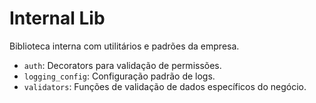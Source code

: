 # Internal Lib

Biblioteca interna com utilitários e padrões da empresa.
- `auth`: Decorators para validação de permissões.
- `logging_config`: Configuração padrão de logs.
- `validators`: Funções de validação de dados específicos do negócio.